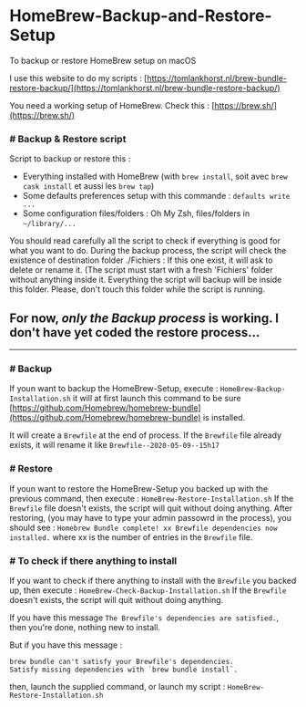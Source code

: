 # HomeBrew-Backup-and-Restore-Setup
To backup or restore HomeBrew setup on macOS

I use this website to do my scripts :
[https://tomlankhorst.nl/brew-bundle-restore-backup/](https://tomlankhorst.nl/brew-bundle-restore-backup/)

You need a working setup of HomeBrew. Check this : [https://brew.sh/](https://brew.sh/)

### # Backup & Restore script
Script to backup or restore this :
* Everything installed with HomeBrew (with `brew install`, soit avec `brew cask install` et aussi les `brew tap`)
* Some defaults preferences setup with this commande : `defaults write ...`
* Some configuration files/folders : Oh My Zsh, files/folders in `~/library/...`

You should read carefully all the script to check if everything is good for what you want to do.
During the backup process, the script will check the existence of destination folder ./Fichiers :
If this one exist, it will ask to delete or rename it. (The script must start with a fresh 'Fichiers' folder without anything inside it.
Everything the script will backup will be inside this folder.
Please, don't touch this folder while the script is running.

## **For now, *only the Backup process* is working. I don't have yet coded the restore process...**




---

### # Backup
If youn want to backup the HomeBrew-Setup, execute :
`HomeBrew-Backup-Installation.sh`
it will at first launch this command to be sure [https://github.com/Homebrew/homebrew-bundle](https://github.com/Homebrew/homebrew-bundle) is installed.


It will create a `Brewfile` at the end of process.
If the `Brewfile` file already exists, it will rename it like `Brewfile--2020-05-09--15h17`



### # Restore
If youn want to restore the HomeBrew-Setup you backed up with the previous command, then execute :
`HomeBrew-Restore-Installation.sh`
If the `Brewfile` file doesn't exists, the script will quit without doing anything.
After restoring, (you may have to type your admin passowrd in the process), you should see : `Homebrew Bundle complete! xx Brewfile dependencies now installed.` where xx is the number of entries in the `Brewfile` file. 

### # To check if there anything to install
If you want to check if there anything to install with the `Brewfile` you backed up, then execute :
`HomeBrew-Check-Backup-Installation.sh`
If the `Brewfile` doesn't exists, the script will quit without doing anything.

If you have this message `The Brewfile's dependencies are satisfied.`, then you're done, nothing new to install.

But if you have this message :
````
brew bundle can't satisfy your Brewfile's dependencies.
Satisfy missing dependencies with `brew bundle install`.
````
then, launch the supplied command, or launch my script : `HomeBrew-Restore-Installation.sh`
